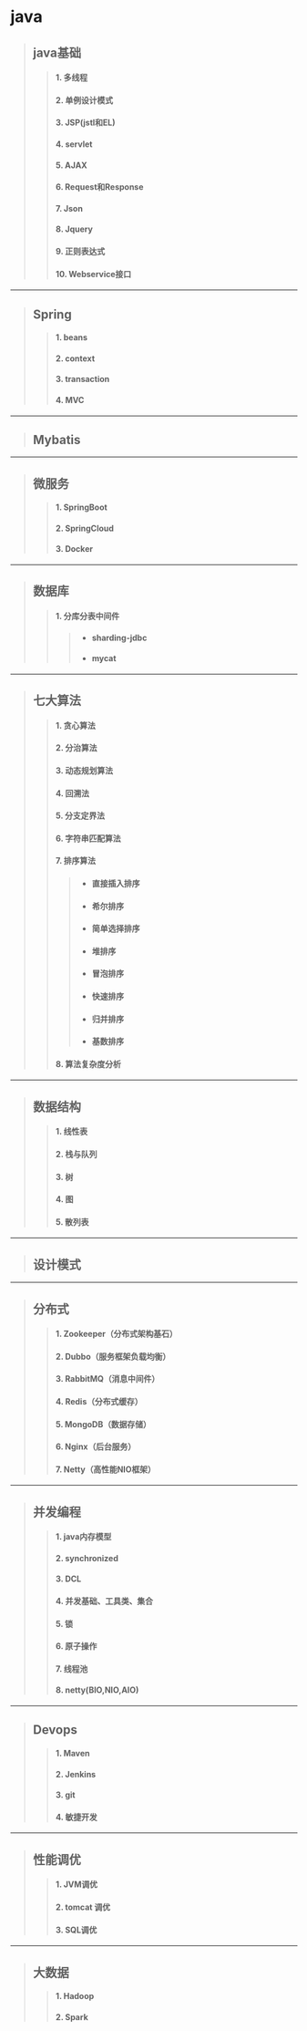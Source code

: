 # java  
> ## java基础  
>> #### 1. 多线程  
>> #### 2. 单例设计模式  
>> #### 3. JSP(jstl和EL)  
>> #### 4. servlet  
>> #### 5. AJAX  
>> #### 6. Request和Response  
>> #### 7. Json  
>> #### 8. Jquery  
>> #### 9. 正则表达式  
>> #### 10. Webservice接口  
---  
> ## Spring  
>> #### 1. beans  
>> #### 2. context  
>> #### 3. transaction  
>> #### 4. MVC  
---  
> ## Mybatis  
---  
> ## 微服务  
>> #### 1. SpringBoot  
>> #### 2. SpringCloud  
>> #### 3. Docker  
---
> ## 数据库 
>> #### 1. 分库分表中间件  
>>> * #### sharding-jdbc  
>>> * #### mycat  
---  
> ## 七大算法  
>> #### 1. 贪心算法  
>> #### 2. 分治算法
>> #### 3. 动态规划算法  
>> #### 4. 回溯法  
>> #### 5. 分支定界法  
>> #### 6. 字符串匹配算法  
>> #### 7. 排序算法  
>>> * #### 直接插入排序  
>>> * #### 希尔排序  
>>> * #### 简单选择排序  
>>> * #### 堆排序  
>>> * #### 冒泡排序  
>>> * #### 快速排序  
>>> * #### 归并排序  
>>> * #### 基数排序
>> #### 8. 算法复杂度分析 
---  
> ## 数据结构  
>> #### 1. 线性表  
>> #### 2. 栈与队列  
>> #### 3. 树  
>> #### 4. 图  
>> #### 5. 散列表  
---  
> ## 设计模式 
---  
> ## 分布式  
>> #### 1. Zookeeper（分布式架构基石）  
>> #### 2. Dubbo（服务框架负载均衡）  
>> #### 3. RabbitMQ（消息中间件）
>> #### 4. Redis（分布式缓存）  
>> #### 5. MongoDB（数据存储）  
>> #### 6. Nginx（后台服务）  
>> #### 7. Netty（高性能NIO框架） 
---  
> ## 并发编程  
>> #### 1. java内存模型  
>> #### 2. synchronized  
>> #### 3. DCL  
>> #### 4. 并发基础、工具类、集合  
>> #### 5. 锁  
>> #### 6. 原子操作  
>> #### 7. 线程池
>> #### 8. netty(BIO,NIO,AIO)
---  
> ## Devops  
>> #### 1. Maven  
>> #### 2. Jenkins  
>> #### 3. git  
>> #### 4. 敏捷开发  
---  
> ## 性能调优  
>> #### 1. JVM调优  
>> #### 2. tomcat 调优  
>> #### 3. SQL调优  
---  
> ## 大数据  
>> #### 1. Hadoop  
>> #### 2. Spark
